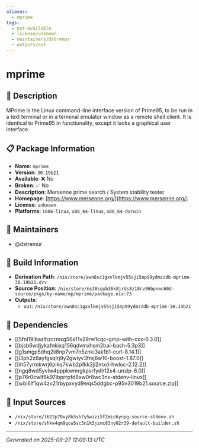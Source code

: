 ```yaml
---
aliases:
  - mprime
tags:
  - not-available
  - license/unknown
  - maintainers/dstremur
  - outputs/out
---
```


# mprime

## 📝 Description

MPrime is the Linux command-line interface version of Prime95, to be run
in a text terminal or in a terminal emulator window as a remote shell
client. It is identical to Prime95 in functionality, except it lacks a
graphical user interface.


## 📋 Package Information

- **Name**: `mprime`
- **Version**: `30.19b21`
- **Available**: ❌ No
- **Broken**: ✅ No
- **Description**: Mersenne prime search / System stability tester
- **Homepage**: [https://www.mersenne.org/](https://www.mersenne.org/)
- **License**: `unknown`
- **Platforms**: `i686-linux`, `x86_64-linux`, `x86_64-darwin`
## 👥 Maintainers

- @dstremur


## 🔧 Build Information

- **Derivation Path**: `/nix/store/awn8sc1gxvlkmjv55sji5np99ydmzzdb-mprime-30.19b21.drv`
- **Source Position**: `/nix/store/ns30sqxb36k8jrds8z18rv96bpnwc60d-source/pkgs/by-name/mp/mprime/package.nix:73`
- **Outputs**:
  - `out`:  `/nix/store/awn8sc1gxvlkmjv55sji5np99ydmzzdb-mprime-30.19b21`

## 🔗 Dependencies

- [[5fnl19ibazlhzcrmxg56s11v29rw1cqc-gmp-with-cxx-6.3.0]]
- [[bjsb6wdjykafnkixq156qdvmxhsm2bai-bash-5.3p3]]
- [[g1smgp5dhq2ii8np7vm7n5znki3ak1b1-curl-8.14.1]]
- [[i3ph2z8ayfgsqlrj9y2gwiyv3fmj6w10-boost-1.87.0]]
- [[ih57yrmkwrj6pikq7kwb2pfkk2ji2mxd-hwloc-2.12.2]]
- [[ngq8wd5yvlw4pppkwmrgkpsrfydh12x4-unzip-6.0]]
- [[p76r0cwlf6k97ibprrpfd8xw0r8wc3nx-stdenv-linux]]
- [[wbi6lf1qw4zv21rbypxvyd9wqs5ddgbc-p95v3019b21.source.zip]]

## 📁 Input Sources

- `/nix/store/l622p70vy8k5sh7y5wizi5f2mic6ynpg-source-stdenv.sh`
- `/nix/store/shkw4qm9qcw5sc5n1k5jznc83ny02r39-default-builder.sh`

---
*Generated on 2025-09-27 12:09:13 UTC*
